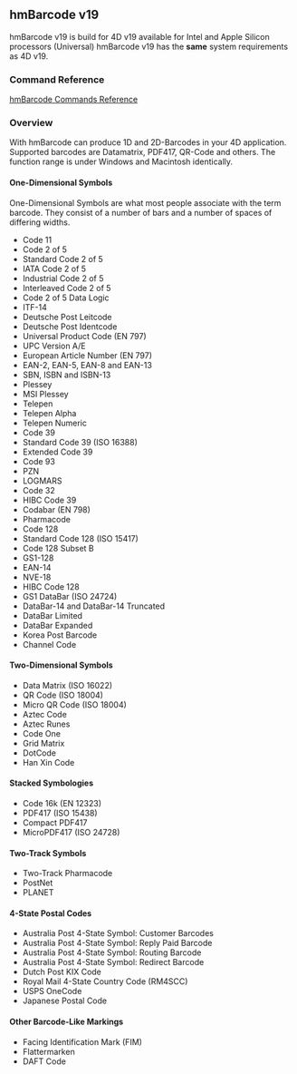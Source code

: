 ## hmBarcode v19
hmBarcode v19 is build for 4D v19 available for Intel and Apple Silicon processors (Universal)
hmBarcode v19 has the **same** system requirements as 4D v19.

### Command Reference
[hmBarcode Commands Reference](Documentation/Commands.md)

### Overview
With hmBarcode can produce 1D and 2D-Barcodes in your 4D application. Supported barcodes are Datamatrix, PDF417, QR-Code and others. The function range is under Windows and Macintosh identically.

#### One-Dimensional Symbols

One-Dimensional Symbols are what most people associate with the term barcode. They consist of a number of bars and a number of spaces of differing widths.

* Code 11
* Code 2 of 5
* Standard Code 2 of 5
* IATA Code 2 of 5
* Industrial Code 2 of 5
* Interleaved Code 2 of 5
* Code 2 of 5 Data Logic
* ITF-14
* Deutsche Post Leitcode
* Deutsche Post Identcode
* Universal Product Code (EN 797)
* UPC Version A/E
* European Article Number (EN 797)
* EAN-2, EAN-5, EAN-8 and EAN-13
* SBN, ISBN and ISBN-13
* Plessey
* MSI Plessey
* Telepen
* Telepen Alpha
* Telepen Numeric
* Code 39
* Standard Code 39 (ISO 16388)
* Extended Code 39
* Code 93
* PZN
* LOGMARS
* Code 32
* HIBC Code 39
* Codabar (EN 798)
* Pharmacode
* Code 128
* Standard Code 128 (ISO 15417)
* Code 128 Subset B
* GS1-128
* EAN-14
* NVE-18
* HIBC Code 128
* GS1 DataBar (ISO 24724)
* DataBar-14 and DataBar-14 Truncated
* DataBar Limited
* DataBar Expanded
* Korea Post Barcode
* Channel Code

#### Two-Dimensional Symbols

* Data Matrix (ISO 16022)
* QR Code (ISO 18004)
* Micro QR Code (ISO 18004)
* Aztec Code
* Aztec Runes
* Code One
* Grid Matrix
* DotCode
* Han Xin Code

#### Stacked Symbologies

* Code 16k (EN 12323)
* PDF417 (ISO 15438)
* Compact PDF417
* MicroPDF417 (ISO 24728)

#### Two-Track Symbols

* Two-Track Pharmacode
* PostNet
* PLANET

#### 4-State Postal Codes

* Australia Post 4-State Symbol: Customer Barcodes
* Australia Post 4-State Symbol: Reply Paid Barcode
* Australia Post 4-State Symbol: Routing Barcode
* Australia Post 4-State Symbol: Redirect Barcode
* Dutch Post KIX Code
* Royal Mail 4-State Country Code (RM4SCC)
* USPS OneCode
* Japanese Postal Code

#### Other Barcode-Like Markings

* Facing Identification Mark (FIM)
* Flattermarken
* DAFT Code
